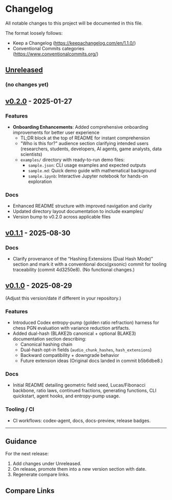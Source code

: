 # Changelog

All notable changes to this project will be documented in this file.

The format loosely follows:
- Keep a Changelog (https://keepachangelog.com/en/1.1.0/)
- Conventional Commits categories (https://www.conventionalcommits.org/)

## [Unreleased]

### (no changes yet)

## [v0.2.0] - 2025-01-27

### Features
- **Onboarding Enhancements**: Added comprehensive onboarding improvements for better user experience
  - TL;DR block at the top of README for instant comprehension
  - "Who is this for?" audience section clarifying intended users (researchers, students, developers, AI agents, game analysts, data scientists)
  - `examples/` directory with ready-to-run demo files:
    - `sample.json`: CLI usage examples and expected outputs
    - `sample.md`: Quick demo guide with mathematical background
    - `sample.ipynb`: Interactive Jupyter notebook for hands-on exploration

### Docs
- Enhanced README structure with improved navigation and clarity
- Updated directory layout documentation to include examples/
- Version bump to v0.2.0 across applicable files

## [v0.1.1] - 2025-08-30

### Docs
- Clarify provenance of the “Hashing Extensions (Dual Hash Mode)” section and mark it with a conventional docs(gxsonic) commit for tooling traceability (commit 4d3250e8). (No functional changes.)

## [v0.1.0] - 2025-08-29
(Adjust this version/date if different in your repository.)

### Features
- Introduced Codex entropy-pump (golden ratio refraction) harness for chess PGN evaluation with variance reduction artifacts.
- Added dual-hash (BLAKE2b canonical + optional BLAKE3) documentation section describing:
  - Canonical hashing chain
  - Dual-hash opt-in fields (`audio_chunk_hashes`, `hash_extensions`)
  - Backward compatibility + downgrade behavior
  - Future extension ideas
  (Original docs landed in commit b5b6dbe8.)

### Docs
- Initial README detailing geometric field seed, Lucas/Fibonacci backbone, ratio laws, continued fractions, generating functions, CLI quickstart, agent hooks, and entropy-pump usage.

### Tooling / CI
- CI workflows: codex-agent, docs, docs-preview, release badges.

---

## Guidance

For the next release:
1. Add changes under Unreleased.
2. On release, promote them into a new version section with date.
3. Regenerate compare links.

## Compare Links
[Unreleased]: https://github.com/wizardaax/recursive-field-math-pro/compare/v0.2.0...HEAD
[v0.2.0]: https://github.com/wizardaax/recursive-field-math-pro/compare/v0.1.1...v0.2.0
[v0.1.1]: https://github.com/wizardaax/recursive-field-math-pro/compare/v0.1.0...v0.1.1
[v0.1.0]: https://github.com/wizardaax/recursive-field-math-pro/releases/tag/v0.1.0
